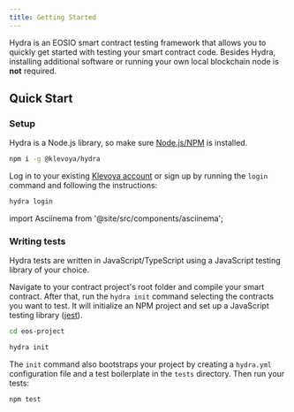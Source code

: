 ```yaml
---
title: Getting Started
---
```


Hydra is an EOSIO smart contract testing framework that allows you to quickly get started with testing your smart contract code.
Besides Hydra, installing additional software or running your own local blockchain node is **not** required. 

## Quick Start

### Setup

Hydra is a Node.js library, so make sure [Node.js/NPM](https://nodejs.org/en/download/) is installed.

```bash
npm i -g @klevoya/hydra
```

Log in to your existing [Klevoya account](https://klevoya.com) or sign up by running the `login` command and following the instructions:

```bash
hydra login
```


import Asciinema from '@site/src/components/asciinema';

<Asciinema id="asciicast-nhP4pvp7hv6L6FFJu4kyUYHzc" src="https://asciinema.org/a/nhP4pvp7hv6L6FFJu4kyUYHzc.js" autoPlay />


### Writing tests

Hydra tests are written in JavaScript/TypeScript using a JavaScript testing library of your choice.

Navigate to your contract project's root folder and compile your smart contract.
After that, run the `hydra init` command selecting the contracts you want to test.
It will initialize an NPM project and set up a JavaScript testing library ([jest](https://jestjs.io/)).

```bash
cd eos-project

hydra init
```

<Asciinema id="asciicast-PAxoLGM4Qck2APSvquLFcAN4T" src="https://asciinema.org/a/PAxoLGM4Qck2APSvquLFcAN4T.js"/>

The `init` command also bootstraps your project by creating a `hydra.yml` configuration file and a test boilerplate in the `tests` directory.
Then run your tests:

```bash
npm test
```

<Asciinema id="asciicast-kNeDMxCjx1zZM4AtjFwhxilsE" src="https://asciinema.org/a/kNeDMxCjx1zZM4AtjFwhxilsE.js" autoPlay />

